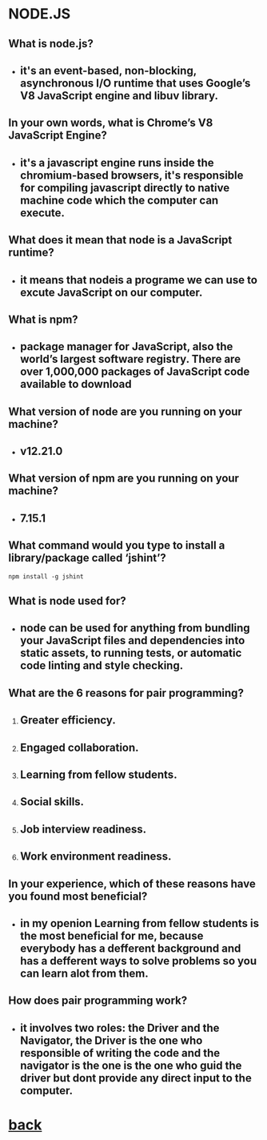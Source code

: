 # NODE.JS



## What is node.js?
+ ## it's an event-based, non-blocking, asynchronous I/O runtime that uses Google’s V8 JavaScript engine and libuv library.


## In your own words, what is Chrome’s V8 JavaScript Engine?
+ ## it's a javascript engine runs inside the chromium-based browsers, it's responsible for compiling javascript directly to native machine code which the computer can execute.


## What does it mean that node is a JavaScript runtime?
+ ## it means that nodeis a programe we can use to excute JavaScript on our computer.

## What is npm?
+ ## package manager for JavaScript, also the world’s largest software registry. There are over 1,000,000 packages of JavaScript code available to download


## What version of node are you running on your machine?
+ ## v12.21.0

## What version of npm are you running on your machine?
+ ## 7.15.1


## What command would you type to install a library/package called ‘jshint’?

```
npm install -g jshint
```

## What is node used for?
+ ## node can be used for anything from bundling your JavaScript files and dependencies into static assets, to running tests, or automatic code linting and style checking. 


## What are the 6 reasons for pair programming?
1. ## Greater efficiency.
2. ## Engaged collaboration.
3. ## Learning from fellow students.
4. ## Social skills.
5. ## Job interview readiness.
6. ## Work environment readiness.

## In your experience, which of these reasons have you found most beneficial?
+ ## in my openion Learning from fellow students is the most beneficial for me, because everybody has a defferent background and has a defferent ways to solve problems so you can learn alot from them.

## How does pair programming work?
+ ## it involves two roles: the Driver and the Navigator, the Driver is the one who responsible of writing the code and the navigator is the one is the one who guid the driver but dont provide any direct input to the computer.





# [back](../README.md)